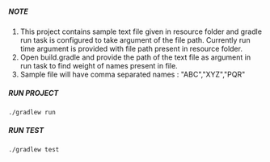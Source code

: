 ##### NOTE

1. This project contains sample text file given in resource folder and gradle run task is configured 
   to take argument of the file path. Currently run time argument is provided with file path present in resource folder.
1. Open build.gradle and provide the path of the text file as argument in run task to find weight of names present in file.
1. Sample file will have comma separated names : "ABC","XYZ","PQR"

##### RUN PROJECT

```
./gradlew run

```

##### RUN TEST

```
./gradlew test

```
